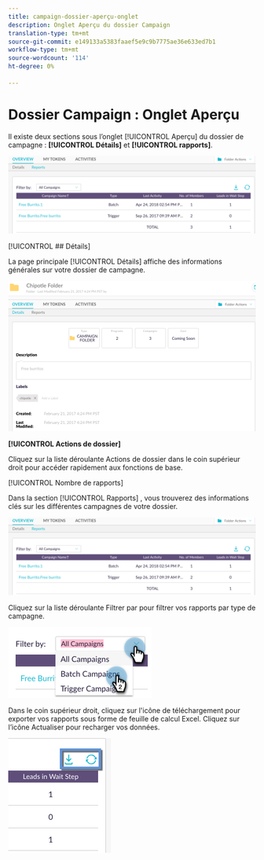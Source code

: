 ```yaml
---
title: campaign-dossier-aperçu-onglet
description: Onglet Aperçu du dossier Campaign
translation-type: tm+mt
source-git-commit: e149133a5383faaef5e9c9b7775ae36e633ed7b1
workflow-type: tm+mt
source-wordcount: '114'
ht-degree: 0%

---
```



# Dossier Campaign : Onglet Aperçu

Il existe deux sections sous l’onglet [!UICONTROL Aperçu] du dossier de campagne : **[!UICONTROL Détails]** et **[!UICONTROL rapports]**.

![Image un](/help/sky/assets/campaign-folders/campaign-folder-overview-tab/campaign-folder-overview-tab-1.png)

[!UICONTROL ## Détails]

La page principale [!UICONTROL Détails] affiche des informations générales sur votre dossier de campagne.

![Image un](/help/sky/assets/campaign-folders/campaign-folder-overview-tab/campaign-folder-overview-tab-2.png)

**[!UICONTROL Actions de dossier]**

Cliquez sur la liste déroulante Actions de dossier dans le coin supérieur droit pour accéder rapidement aux fonctions de base.

[!UICONTROL Nombre de rapports]

Dans la section [!UICONTROL Rapports] , vous trouverez des informations clés sur les différentes campagnes de votre dossier.

![Image un](/help/sky/assets/campaign-folders/campaign-folder-overview-tab/campaign-folder-overview-tab-3.png)

Cliquez sur la liste déroulante Filtrer par pour filtrer vos rapports par type de campagne.

![Image un](/help/sky/assets/campaign-folders/campaign-folder-overview-tab/campaign-folder-overview-tab-4.png)

Dans le coin supérieur droit, cliquez sur l&#39;icône de téléchargement pour exporter vos rapports sous forme de feuille de calcul Excel. Cliquez sur l’icône Actualiser pour recharger vos données.

![Image un](/help/sky/assets/campaign-folders/campaign-folder-overview-tab/campaign-folder-overview-tab-5.png)
